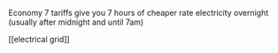 Economy 7 tariffs give you 7 hours of cheaper rate electricity overnight 
(usually after midnight and until 7am)

[[electrical grid]]